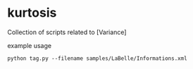 # kurtosis

Collection of scripts related to [Variance]

example usage
```
python tag.py --filename samples/LaBelle/Informations.xml
```
